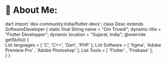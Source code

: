 # 💫 About Me:

 dart
import 'dev-community:india/flutter-devs';
class Desc extends SoftwareDeveloper {
  static final String name = "Om Trivedi";
  dynamic title = "Flutter Developper";
  dynamic location = "Gujarat, India";
  @override
  getSkills() {    
    List<Skills> languages  = [ 'C', 'C++', 'Dart', 'PHP' ];
    List<Skills> Software  = [ 'figma', 'Adobe Premiere Pro' , 'Adobe Photoshop' ];
    List<Skills> Tools  = [ 'Flutter' , 'Firebase' ];   
  }
}
